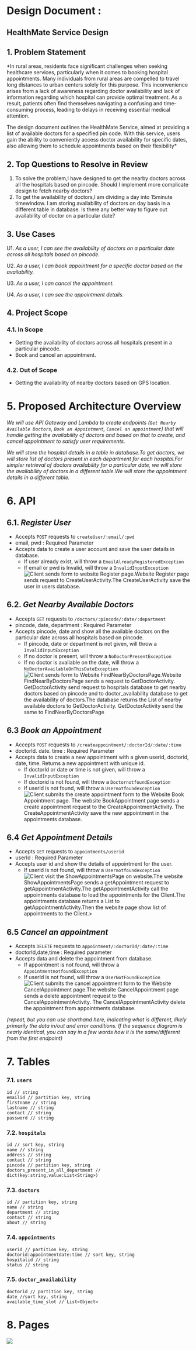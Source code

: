 # Design Document :

## HealthMate Service Design

## 1. Problem Statement

*In rural areas, residents face significant challenges when seeking healthcare 
services, particularly when it comes to booking hospital appointments. Many 
individuals from rural areas are compelled to travel long distances to urban 
centers solely for this purpose. This inconvenience arises from a lack of awareness 
regarding doctor availability and lack of information regarding which hospital 
can provide optimal treatment. As a result, patients often find themselves 
navigating a confusing and time-consuming process, leading to delays in receiving 
essential medical attention.

The design document outlines the HealthMate Service, aimed at providing a list of 
available doctors for a specified pin code. With this service, users gain the 
ability to conveniently access doctor availability for specific dates, also 
allowing them to schedule appointments based on their flexibility*


## 2. Top Questions to Resolve in Review

1. To solve the problem,I have designed to get the nearby doctors across all 
   the hospitals based on pincode. Should I implement more complicate design 
   to fetch nearby doctors?
2. To get the availability of doctors,I am dividing a day into 15minute timewindow. 
   I am storing availability of doctors on day basis in a different table in 
   database. Is there any better way to figure out availability of doctor on a 
   particular date?

## 3. Use Cases


U1. *As a user, I can see the availability of doctors on a particular date across all hospitals based on pincode.*

U2. *As a user, I can book appointment for a specific doctor based on the availability.*

U3. *As a user, I can cancel the appointment.*

U4. *As a user, I can see the appointment details.*


## 4. Project Scope

### 4.1. In Scope

* Getting the availability of doctors across all hospitals present in a 
  particular pincode.
* Book and cancel an appointment.

### 4.2. Out of Scope

* Getting the availability of nearby doctors based on GPS location.

# 5. Proposed Architecture Overview

*We will use API Gateway and Lambda to create endpoints (`Get Nearby Available Doctors`,
`Book an Appointment`, `Cancel an appointment`)
that will handle getting the availability of doctors and based on that to create,
and cancel appointment to satisfy user requirements.*

*We will store the hospital details in a table in database.To get doctors, we 
will store list of doctors present in each department for each hospital.For simpler
retrieval of doctors availability for a particular date, we will store the 
availability of doctors in a different table.We will store the appointment details in 
a different table.*

# 6. API

## 6.1. *Register User*

* Accepts `POST` requests to `createUser/:email/:pwd`
* email, pwd : Required Parameter
* Accepts data to create a user account and save the user details in database.
    * If user already exist, will throw a
      `EmailAlreadyRegisteredException`
    * If email or pwd is Invalid, will throw a
      `InvalidInputException`
![Client sends form to website Register page.Website Register page sends
  request to CreateUserActivity.The CreateUserActivity save the user in users
  database.](images/design_document/registeruserSD.png)

## 6.2. *Get Nearby Available Doctors*

* Accepts `GET` requests to `/doctors/:pincode/:date/:department`
* pincode, date, department : Required Parameter
* Accepts pincode, date and show all the available doctors on the particular date across all hospitals based on pincode.
    * If pincode, date or department is not given, will throw a
      `InvalidInputException`
    * If no doctor is present, will throw a
      `NoDoctorPresentException`
    * If no doctor is available on the date, will throw a
      `NoDoctorAvailableOnThisDateException`
![Client sends  form to Website FindNearByDoctorsPage.Website 
  FindNearByDoctorsPage sends a request to GetDoctorActivity.
  GetDoctorActivity send request to hospitals database to get nearby
  doctors based on pincode and to doctor_availability database to 
  get the availability of doctors.The database returns the 
  List of nearby available doctors to GetDoctorActivity. GetDoctorActivity
  send the same to FindNearByDoctorsPage](images/design_document/get-nearbyDoctors-byAvailabilitySD.png)

## 6.3 *Book an Appointment*

* Accepts `POST` requests to `/createappointment/:doctorId/:date/:time`
* doctorId. date. time : Required Parameter
* Accepts data to create a new appointment with a given userid, doctorid, date, time.
  Returns a new appointment with unique id.
   * If doctorId or date or time is not given, will throw a
     `InvalidInputException`
   * If doctorid is not found, will throw a
     `DoctornotfoundException`
   * If userid is not found, will throw a 
     `Usernotfoundexception`
![Client submits the create appointment form to the Website Book Appointment page.
  The website BookAppointment page sends a create appointment request
  to the CreateAppointmentActivity. The CreateAppointmentActivity save
  the new appointment in the appointments database.](images/design_document/createappointmentSD.png)

## 6.4 *Get Appointment Details*

* Accepts `GET` requests to `appointments/userid`
* userId : Required Parameter
* Accepts user id and show the details of appointment for the user.
    * If userid is not found, will throw a
      `Usernotfoundexception`
![Client visit the ShowAppointmentsPage on website.The website 
  ShowAppointmentsPage sends a getAppointment request to 
  getAppointmentActivity.The getAppointmentActivity call the appointments
  database to load the appointments for the Client.The appointments database
  returns a List<Appointment> to getAppointmentActivity.Then the website page
  show list of appointments to the Client.>](images/design_document/get-appointmentSD.png)

## 6.5 *Cancel an appointment*

* Accepts `DELETE` requests to `appointment/:doctorId/:date/:time`
* doctorId,date,time : Required parameter
* Accepts data and delete the appointment from database.
  * If appointment is not found, will throw a
     `AppointmentnotfoundException`
  * If userId is not found, will throw a
     `UserNotFoundException`
    ![Client submits the cancel appointment form to the Website 
     CancelAppointment page.The website CancelAppointment page sends a 
     delete appointment request to the CancelAppointmentActivity. The CancelAppointmentActivity
     delete the appointment from appointments database.](images/design_document/cancelappointmentSD.png)

*(repeat, but you can use shorthand here, indicating what is different, likely
primarily the data in/out and error conditions. If the sequence diagram is
nearly identical, you can say in a few words how it is the same/different from
the first endpoint)*

# 7. Tables

### 7.1. `users`

```
id // string
emailid // partition key, string
firstname // string
lastname // string
contact // string
password // string
```
### 7.2. `hospitals`

```
id // sort key, string
name // string
address // string
contact // string
pincode // partition key, string
doctors_present_in_all_department // dict(key:string,value:List<String>)
```
### 7.3. `doctors`

```
id // partition key, string
name // string
department // string
contact // string
about // string
```
### 7.4. `appointments`

```
userid // partition key, string
doctorid:appointmentdate:time // sort key, string
hospitalid // string
status // string
```
### 7.5. `doctor_availability`
```
doctorid // partition key, string
date //sort key, string
available_time_slot // List<Object>
```

# 8. Pages

![](images/design_document/WhatsApp%20Image%202024-04-08%20at%2012.28.44%20PM.jpeg)
